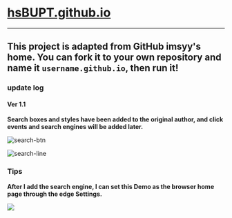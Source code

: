 # [hsBUPT.github.io]()

-----------------------------------------------------------------------------------------------

## This project is adapted from GitHub imsyy's home. You can fork it to your own repository and name it `username.github.io`, then run it!

### update log

#### Ver 1.1

**Search boxes and styles have been added to the original author, and click events and search engines will be added later.**

![search-btn](https://img1.imgtp.com/2023/06/03/7iz95ogk.png)

![search-line](https://img1.imgtp.com/2023/06/03/bG5fqM9L.png)

### Tips

**After I add the search engine, I can set this Demo as the browser home page through the edge Settings.**

![](https://img1.imgtp.com/2023/06/03/GSytnrP1.png)
